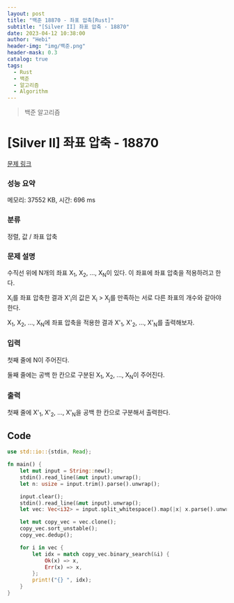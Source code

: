 ```yaml
---
layout: post
title: "백준 18870 - 좌표 압축[Rust]"
subtitle: "[Silver II] 좌표 압축 - 18870"
date: 2023-04-12 10:38:00
author: "Hebi"
header-img: "img/백준.png"
header-mask: 0.3
catalog: true
tags:
  - Rust
  - 백준
  - 알고리즘
  - Algorithm
---
```


> 백준 알고리즘

# [Silver II] 좌표 압축 - 18870

[문제 링크](https://www.acmicpc.net/problem/18870)

### 성능 요약

메모리: 37552 KB, 시간: 696 ms

### 분류

정렬, 값 / 좌표 압축

### 문제 설명

<p>수직선 위에 N개의 좌표 X<sub>1</sub>, X<sub>2</sub>, ..., X<sub>N</sub>이 있다. 이 좌표에 좌표 압축을 적용하려고 한다.</p>

<p>X<sub>i</sub>를 좌표 압축한 결과 X'<sub>i</sub>의 값은 X<sub>i</sub> > X<sub>j</sub>를 만족하는 서로 다른 좌표의 개수와 같아야 한다.</p>

<p>X<sub>1</sub>, X<sub>2</sub>, ..., X<sub>N</sub>에 좌표 압축을 적용한 결과 X'<sub>1</sub>, X'<sub>2</sub>, ..., X'<sub>N</sub>를 출력해보자.</p>

### 입력

 <p>첫째 줄에 N이 주어진다.</p>

<p>둘째 줄에는 공백 한 칸으로 구분된 X<sub>1</sub>, X<sub>2</sub>, ..., X<sub>N</sub>이 주어진다.</p>

### 출력

 <p>첫째 줄에 X'<sub>1</sub>, X'<sub>2</sub>, ..., X'<sub>N</sub>을 공백 한 칸으로 구분해서 출력한다.</p>

## Code

```rs
use std::io::{stdin, Read};

fn main() {
    let mut input = String::new();
    stdin().read_line(&mut input).unwrap();
    let n: usize = input.trim().parse().unwrap();

    input.clear();
    stdin().read_line(&mut input).unwrap();
    let vec: Vec<i32> = input.split_whitespace().map(|x| x.parse().unwrap()).collect();

    let mut copy_vec = vec.clone();
    copy_vec.sort_unstable();
    copy_vec.dedup();

    for i in vec {
        let idx = match copy_vec.binary_search(&i) {
            Ok(x) => x,
            Err(x) => x,
        };
        print!("{} ", idx);
    }
}
```
